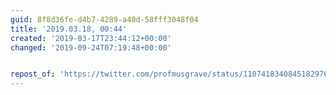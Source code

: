 ```yaml
---
guid: 8f8d36fe-d4b7-4289-a40d-58fff3048f04
title: '2019.03.18, 00:44'
created: '2019-03-17T23:44:12+00:00'
changed: '2019-09-24T07:19:48+00:00'


repost_of: 'https://twitter.com/profmusgrave/status/1107418340845182976?s=19'
---
```


